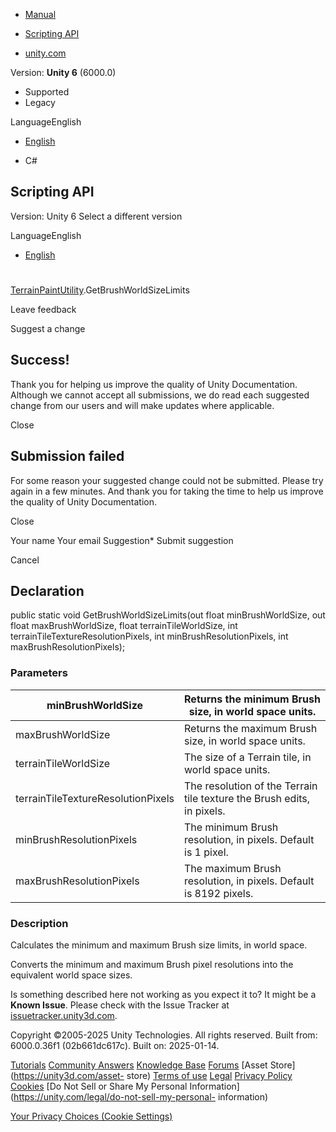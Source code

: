 [ ]()

  * [Manual](../Manual/index.html)
  * [Scripting API](../ScriptReference/index.html)

  * [unity.com](https://unity.com/)

Version: **Unity 6** (6000.0)

  * Supported
  * Legacy

LanguageEnglish

  * [English]()

  * C#

[ ](https://docs.unity3d.com)

## Scripting API

Version: Unity 6 Select a different version

LanguageEnglish

  * [English]()

#
[TerrainPaintUtility](TerrainTools.TerrainPaintUtility.html).GetBrushWorldSizeLimits

Leave feedback

Suggest a change

## Success!

Thank you for helping us improve the quality of Unity Documentation. Although
we cannot accept all submissions, we do read each suggested change from our
users and will make updates where applicable.

Close

## Submission failed

For some reason your suggested change could not be submitted. Please <a>try
again</a> in a few minutes. And thank you for taking the time to help us
improve the quality of Unity Documentation.

Close

Your name Your email Suggestion* Submit suggestion

Cancel

[ ]()

## Declaration

public static void GetBrushWorldSizeLimits(out float minBrushWorldSize, out
float maxBrushWorldSize, float terrainTileWorldSize, int
terrainTileTextureResolutionPixels, int minBrushResolutionPixels, int
maxBrushResolutionPixels);

### Parameters

minBrushWorldSize | Returns the minimum Brush size, in world space units.  
---|---  
maxBrushWorldSize | Returns the maximum Brush size, in world space units.  
terrainTileWorldSize | The size of a Terrain tile, in world space units.  
terrainTileTextureResolutionPixels | The resolution of the Terrain tile texture the Brush edits, in pixels.  
minBrushResolutionPixels | The minimum Brush resolution, in pixels. Default is 1 pixel.  
maxBrushResolutionPixels | The maximum Brush resolution, in pixels. Default is 8192 pixels.  
  
### Description

Calculates the minimum and maximum Brush size limits, in world space.

Converts the minimum and maximum Brush pixel resolutions into the equivalent
world space sizes.

Is something described here not working as you expect it to? It might be a
**Known Issue**. Please check with the Issue Tracker at
[issuetracker.unity3d.com](https://issuetracker.unity3d.com).

Copyright ©2005-2025 Unity Technologies. All rights reserved. Built from:
6000.0.36f1 (02b661dc617c). Built on: 2025-01-14.

[Tutorials](https://unity3d.com/learn) [Community
Answers](https://answers.unity3d.com) [Knowledge
Base](https://support.unity3d.com/hc/en-us)
[Forums](https://forum.unity3d.com) [Asset Store](https://unity3d.com/asset-
store) [Terms of use](https://docs.unity3d.com/Manual/TermsOfUse.html)
[Legal](https://unity.com/legal) [Privacy
Policy](https://unity.com/legal/privacy-policy)
[Cookies](https://unity.com/legal/cookie-policy) [Do Not Sell or Share My
Personal Information](https://unity.com/legal/do-not-sell-my-personal-
information)

[Your Privacy Choices (Cookie Settings)](javascript:void\(0\);)

